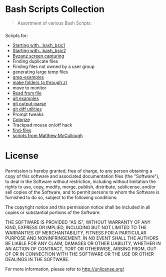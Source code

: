 # Bash Scripts Collection

> Assortment of various Bash Scripts:

### 


Scripts for:
- [Starting with.. bash_bsic1](bash_basics1)
- [Starting with.. bash_bsic2](bash_basics2)
- [Byzanz screen capturing](screen-capturing)
- Finding duplicate files
- Finding files not owned by a user group
- generating large temp files
- [grep-examples](grep)
- [make folders (a through z)](files-folders)
- move to monitor
- [Read from file](config)
- [git examples](git-examples)
- [git output-parse](git-output-parse)
- [git diff utilities](git-scripts)
- Prompt tweaks
- [Colorize](unix-color-codes)
- Trackpad mouse on/off hack
- [find-files](searching-files)
- [scripts from Matthew McCullough](bash_Commands)

### 
# License
### 
Permission is hereby granted, free of charge, to any person obtaining a copy
of this software and associated documentation files (the "Software"), to deal
in the Software without restriction, including without limitation the rights
to use, copy, modify, merge, publish, distribute, sublicense, and/or sell
copies of the Software, and to permit persons to whom the Software is
furnished to do so, subject to the following conditions:

The copyright notice and this permission notice shall be included in
all copies or substantial portions of the Software.

THE SOFTWARE IS PROVIDED "AS IS", WITHOUT WARRANTY OF ANY KIND,
EXPRESS OR IMPLIED, INCLUDING BUT NOT LIMITED TO THE WARRANTIES OF
MERCHANTABILITY, FITNESS FOR A PARTICULAR PURPOSE AND NONINFRINGEMENT.
IN NO EVENT SHALL THE AUTHORS BE LIABLE FOR ANY CLAIM, DAMAGES OR
OTHER LIABILITY, WHETHER IN AN ACTION OF CONTRACT, TORT OR OTHERWISE,
ARISING FROM, OUT OF OR IN CONNECTION WITH THE SOFTWARE OR THE USE OR
OTHER DEALINGS IN THE SOFTWARE.

For more information, please refer to <http://unlicense.org/>
